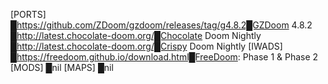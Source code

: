 [PORTS]
█https://github.com/ZDoom/gzdoom/releases/tag/g4.8.2█GZDoom 4.8.2
█http://latest.chocolate-doom.org/█Chocolate Doom Nightly
█http://latest.chocolate-doom.org/█Crispy Doom Nightly
[IWADS]
█https://freedoom.github.io/download.html█FreeDoom: Phase 1 & Phase 2
[MODS]
█nil
[MAPS]
█nil
